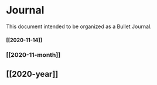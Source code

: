 # Journal

This document intended to be organized as a Bullet Journal.

#### [[2020-11-14]]
### [[2020-11-month]]
## [[2020-year]]
